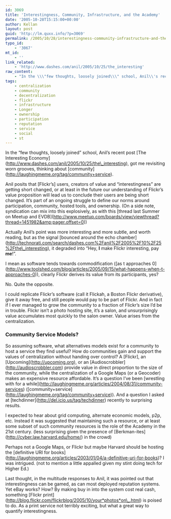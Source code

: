 ```yaml
---
id: 3069
title: 'Interestingness, Community, Infrastructure, and the Academy'
date: '2005-10-28T15:15:00+00:00'
author: Kellan
layout: post
guid: 'http://lm.quxx.info/?p=3069'
permalink: /2005/10/28/interestingness-community-infrastructure-and-the-academy/
typo_id:
    - '3067'
mt_id:
    - ''
link_related:
    - 'http://www.dashes.com/anil/2005/10/25/the_interesting'
raw_content:
    - "In the \\\"few thoughts, loosely joined\\\" school, Anil\\'s recent post [The Interesting Economy](http://www.dashes.com/anil/2005/10/25/the_interesting), got me revisiting worn grooves, thinking about [community](http://laughingmeme.org/tag/community+service).\r\n\r\nAnil posits that [Flickr\\'s][flickr] users, creators of value and \\\"interestingness\\\" are getting short changed, or at least in the future our understanding of Flickr\\'s value proposition will lead us to conclude their users are being short changed.  It\\'s part of an ongoing struggle to define our norms around participation, community, hosted tools, and ownership.  (On a side note, syndication can mix into this explosively, as with this [thread last Summer on Meetup and EVDB](http://www.meetup.com/boards/view/viewthread?thread=1451982&pager.offset=0))\r\n\r\nActually Anil\\'s point was more interesting and more subtle, and worth reading, but as the signal [bounced around the echo chamber](http://technorati.com/search/dashes.com%2Fanil%2F2005%2F10%2F25%2Fthe_interesting), it degraded into \\\"Hey,  **I** make Flickr interesting, pay **me**!\\\".  \r\n\r\nI mean as software tends towards commodification ([as t approaches 0](http://www.toolshed.com/blog/articles/2005/09/15/what-happens-when-t-approaches-0)), clearly Flickr derives its value from its participants, yes? \r\n\r\nNo.  Quite the opposite.  \r\n\r\nI could replicate Flickr\\'s software (call it Flickah, a Boston Flickr derivative), give it away free, and still people would pay to be part of Flickr.  And in fact if I ever managed to grow the community to a fraction of Flickr\\'s size I\\'d be in trouble.  Flickr isn\\'t a photo hosting site, it\\'s a salon, and unsurprisingly value accumulates most quickly to the salon owner.  Value arises from the centralization.\r\n\r\n### Community Service Models?\r\n\r\nSo assuming software, what alternatives models exist for a community to host a service they find useful?  How do communities gain and support the values of centralization without handing over control?  A [Flickr][flickr], an [Upcoming](http://upcoming.org), or an [Audioscrobbler](http://audioscrobbler.com) provide value in direct proportion to the size of the community, while the centralization of a Google Maps (or a Geocoder) makes an expensive resource affordable.  It\\'s a question I\\'ve been [wrestling with for a while](http://laughingmeme.org/articles/2004/08/31/community-services) ([community+service](http://laughingmeme.org/tag/community+service)).  And a question I asked at [techdinner](http://del.icio.us/tag/techdinner) recently to surprising results.  \r\n\r\nI expected to hear about grid computing, alternate economic models, p2p, etc.  Instead it was suggested that maintaining such a resource, or at least some subset of such community resources is the role of the Academy in the 21st century.  (less surprising given the presence of [Berkman-ites](http://cyber.law.harvard.edu/home/) in the crowd)  \r\n\r\nPerhaps not a Google Maps, or Flickr but maybe Harvard should be hosting the [definitive URI for books](http://laughingmeme.org/articles/2003/01/04/a-definitive-uri-for-books)?  I was intrigued. (not to mention a little appalled given my stint doing tech for Higher Ed.)\r\n\r\nLast thought, in the multitude responses to Anil, it was pointed out that interestingness can be gamed, as can most deployed reputation systems.  Yet eBay works?  How?  By making buy in into the system cost real cash, something [Flickr print](http://blog.flickr.com/flickrblog/2005/10/your_photos_on_.html) is poised to do.  As a print service not terribly exciting, but what a great way to quantify interestingness.\r\n\r\n[flickr]: http://flickr.com"
tags:
    - centralization
    - community
    - decentralization
    - flickr
    - infrastructure
    - Longer
    - ownership
    - participation
    - reputation
    - service
    - social
    - st
---
```


In the “few thoughts, loosely joined” school, Anil’s recent post \[The Interesting Economy\](http://www.dashes.com/anil/2005/10/25/the\_interesting), got me revisiting worn grooves, thinking about \[community\](http://laughingmeme.org/tag/community+service).

Anil posits that \[Flickr’s\] users, creators of value and “interestingness” are getting short changed, or at least in the future our understanding of Flickr’s value proposition will lead us to conclude their users are being short changed. It’s part of an ongoing struggle to define our norms around participation, community, hosted tools, and ownership. (On a side note, syndication can mix into this explosively, as with this \[thread last Summer on Meetup and EVDB\](http://www.meetup.com/boards/view/viewthread?thread=1451982&amp;pager.offset=0))

Actually Anil’s point was more interesting and more subtle, and worth reading, but as the signal \[bounced around the echo chamber\](http://technorati.com/search/dashes.com%2Fanil%2F2005%2F10%2F25%2Fthe\_interesting), it degraded into “Hey, **I** make Flickr interesting, pay **me**!”.

I mean as software tends towards commodification (\[as t approaches 0\](http://www.toolshed.com/blog/articles/2005/09/15/what-happens-when-t-approaches-0)), clearly Flickr derives its value from its participants, yes?

No. Quite the opposite.

I could replicate Flickr’s software (call it Flickah, a Boston Flickr derivative), give it away free, and still people would pay to be part of Flickr. And in fact if I ever managed to grow the community to a fraction of Flickr’s size I’d be in trouble. Flickr isn’t a photo hosting site, it’s a salon, and unsurprisingly value accumulates most quickly to the salon owner. Value arises from the centralization.

### Community Service Models?

So assuming software, what alternatives models exist for a community to host a service they find useful? How do communities gain and support the values of centralization without handing over control? A \[Flickr\], an \[Upcoming\](http://upcoming.org), or an \[Audioscrobbler\](http://audioscrobbler.com) provide value in direct proportion to the size of the community, while the centralization of a Google Maps (or a Geocoder) makes an expensive resource affordable. It’s a question I’ve been \[wrestling with for a while\](http://laughingmeme.org/articles/2004/08/31/community-services) (\[community+service\](http://laughingmeme.org/tag/community+service)). And a question I asked at \[techdinner\](http://del.icio.us/tag/techdinner) recently to surprising results.

I expected to hear about grid computing, alternate economic models, p2p, etc. Instead it was suggested that maintaining such a resource, or at least some subset of such community resources is the role of the Academy in the 21st century. (less surprising given the presence of \[Berkman-ites\](http://cyber.law.harvard.edu/home/) in the crowd)

Perhaps not a Google Maps, or Flickr but maybe Harvard should be hosting the \[definitive URI for books\](http://laughingmeme.org/articles/2003/01/04/a-definitive-uri-for-books)? I was intrigued. (not to mention a little appalled given my stint doing tech for Higher Ed.)

Last thought, in the multitude responses to Anil, it was pointed out that interestingness can be gamed, as can most deployed reputation systems. Yet eBay works? How? By making buy in into the system cost real cash, something \[Flickr print\](http://blog.flickr.com/flickrblog/2005/10/your*photos*on\_.html) is poised to do. As a print service not terribly exciting, but what a great way to quantify interestingness.